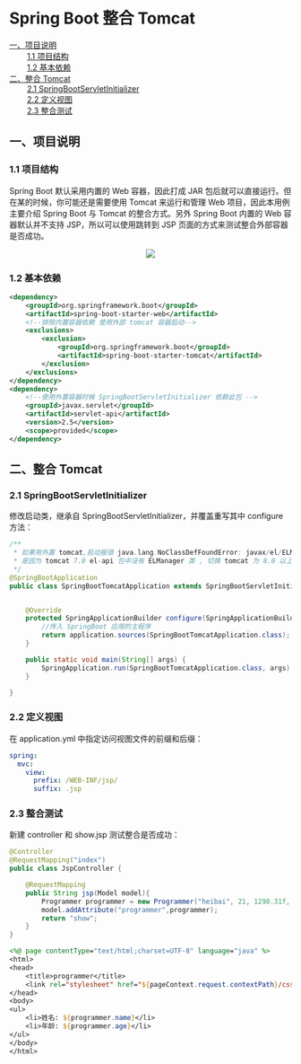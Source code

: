 # Spring Boot 整合 Tomcat

<nav>
<a href="#一项目说明">一、项目说明</a><br/>
&nbsp;&nbsp;&nbsp;&nbsp;&nbsp;&nbsp;&nbsp;&nbsp;<a href="#11-项目结构">1.1 项目结构</a><br/>
&nbsp;&nbsp;&nbsp;&nbsp;&nbsp;&nbsp;&nbsp;&nbsp;<a href="#12-基本依赖">1.2 基本依赖</a><br/>
<a href="#二整合-Tomcat">二、整合 Tomcat</a><br/>
&nbsp;&nbsp;&nbsp;&nbsp;&nbsp;&nbsp;&nbsp;&nbsp;<a href="#21-SpringBootServletInitializer">2.1 SpringBootServletInitializer</a><br/>
&nbsp;&nbsp;&nbsp;&nbsp;&nbsp;&nbsp;&nbsp;&nbsp;<a href="#22-定义视图">2.2 定义视图</a><br/>
&nbsp;&nbsp;&nbsp;&nbsp;&nbsp;&nbsp;&nbsp;&nbsp;<a href="#23-整合测试">2.3 整合测试</a><br/>
</nav>

## 一、项目说明

### 1.1 项目结构

Spring Boot 默认采用内置的 Web 容器，因此打成 JAR 包后就可以直接运行。但在某的时候，你可能还是需要使用 Tomcat 来运行和管理 Web 项目，因此本用例主要介绍 Spring Boot 与 Tomcat 的整合方式。另外 Spring Boot 内置的 Web 容器默认并不支持 JSP，所以可以使用跳转到 JSP 页面的方式来测试整合外部容器是否成功。

<div align="center"> <img src="https://github.com/heibaiying/spring-samples-for-all/blob/master/pictures/spring-boot-tomcat.png"/> </div>

### 1.2 基本依赖

```xml
<dependency>
    <groupId>org.springframework.boot</groupId>
    <artifactId>spring-boot-starter-web</artifactId>
    <!--排除内置容器依赖 使用外部 tomcat 容器启动-->
    <exclusions>
        <exclusion>
            <groupId>org.springframework.boot</groupId>
            <artifactId>spring-boot-starter-tomcat</artifactId>
        </exclusion>
    </exclusions>
</dependency>
<dependency>
    <!--使用外置容器时候 SpringBootServletInitializer 依赖此包 -->
    <groupId>javax.servlet</groupId>
    <artifactId>servlet-api</artifactId>
    <version>2.5</version>
    <scope>provided</scope>
</dependency>
```

## 二、整合 Tomcat

### 2.1 SpringBootServletInitializer

修改启动类，继承自 SpringBootServletInitializer，并覆盖重写其中 configure 方法：

```java
/**
 * 如果用外置 tomcat,启动报错 java.lang.NoClassDefFoundError: javax/el/ELManager
 * 是因为 tomcat 7.0 el-api 包中没有 ELManager 类 , 切换 tomcat 为 8.0 以上版本即可
 */
@SpringBootApplication
public class SpringBootTomcatApplication extends SpringBootServletInitializer {


    @Override
    protected SpringApplicationBuilder configure(SpringApplicationBuilder application) {
        //传入 SpringBoot 应用的主程序
        return application.sources(SpringBootTomcatApplication.class);
    }

    public static void main(String[] args) {
        SpringApplication.run(SpringBootTomcatApplication.class, args);
    }

}
```

### 2.2 定义视图

在 application.yml 中指定访问视图文件的前缀和后缀：

```yml
spring:
  mvc:
    view:
      prefix: /WEB-INF/jsp/
      suffix: .jsp
```

### 2.3 整合测试

新建 controller 和 show.jsp 测试整合是否成功：

```java
@Controller
@RequestMapping("index")
public class JspController {

    @RequestMapping
    public String jsp(Model model){
        Programmer programmer = new Programmer("heibai", 21, 1298.31f, LocalDate.now());
        model.addAttribute("programmer",programmer);
        return "show";
    }
}
```

```jsp
<%@ page contentType="text/html;charset=UTF-8" language="java" %>
<html>
<head>
    <title>programmer</title>
    <link rel="stylesheet" href="${pageContext.request.contextPath}/css/show.css">
</head>
<body>
<ul>
    <li>姓名: ${programmer.name}</li>
    <li>年龄: ${programmer.age}</li>
</ul>
</body>
</html>
```

